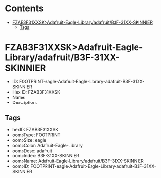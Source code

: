 



Contents
========

* [FZAB3F31XXSK>Adafruit-Eagle-Library/adafruit/B3F-31XX-SKINNIER](#fzab3f31xxskadafruit-eagle-libraryadafruitb3f-31xx-skinnier)
	* [Tags](#tags)

# FZAB3F31XXSK>Adafruit-Eagle-Library/adafruit/B3F-31XX-SKINNIER

- ID: FOOTPRINT-eagle-Adafruit-Eagle-Library-adafruit-B3F-31XX-SKINNIER
- Hex ID: FZAB3F31XXSK
- Name: 
- Description: 

## Tags

- hexID: FZAB3F31XXSK
- oompType: FOOTPRINT
- oompSize: eagle
- oompColor: Adafruit-Eagle-Library
- oompDesc: adafruit
- oompIndex: B3F-31XX-SKINNIER
- oompName: Adafruit-Eagle-Library/adafruit/B3F-31XX-SKINNIER
- oompID: FOOTPRINT-eagle-Adafruit-Eagle-Library-adafruit-B3F-31XX-SKINNIER
